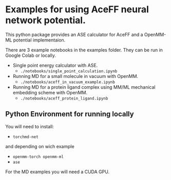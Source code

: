 # Examples for using AceFF neural network potential.

This python package provides an ASE calculator for AceFF and a OpenMM-ML potential implementaion.


There are 3 example notebooks in the examples folder.
They can be run in Google Colab or locally.
- Single point energy calculator with ASE.
    - `./notebooks/single_point_calculation.ipynb`
- Running MD for a small molecule in vacuum with OpenMM.
    - `./notebooks/aceff_in_vacuum_example.ipynb`
- Running MD for a protein ligand complex using MM/ML mechanical embedding scheme with OpenMM. 
    - `./notebooks/aceff_protein_ligand.ipynb`


## Python Environment for running locally
You will need to install:
- `torchmd-net`

and depending on wich example
- `openmm-torch openmm-ml`
- `ase`

For the MD examples you will need a CUDA GPU.
